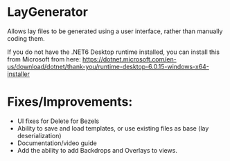 # LayGenerator
Allows lay files to be generated using a user interface, rather than manually coding them.

If you do not have the .NET6 Desktop runtime installed, you can install this from Microsoft from here:
https://dotnet.microsoft.com/en-us/download/dotnet/thank-you/runtime-desktop-6.0.15-windows-x64-installer

# Fixes/Improvements:
- UI fixes for Delete for Bezels
- Ability to save and load templates, or use existing files as base (lay deserialization)
- Documentation/video guide
- Add the ability to add Backdrops and Overlays to views.

